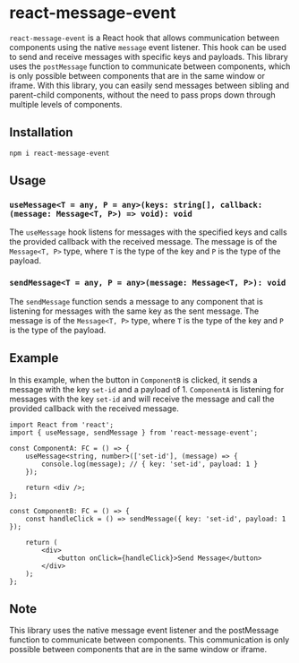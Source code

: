 # react-message-event

`react-message-event` is a React hook that allows communication between components using the native `message` event listener. This hook can be used to send and receive messages with specific keys and payloads. This library uses the `postMessage` function to communicate between components, which is only possible between components that are in the same window or iframe. With this library, you can easily send messages between sibling and parent-child components, without the need to pass props down through multiple levels of components.

## Installation

`npm i react-message-event`

## Usage

### `useMessage<T = any, P = any>(keys: string[], callback: (message: Message<T, P>) => void): void`

The `useMessage` hook listens for messages with the specified keys and calls the provided callback with the received message. The message is of the `Message<T, P>` type, where `T` is the type of the key and `P` is the type of the payload.

### `sendMessage<T = any, P = any>(message: Message<T, P>): void`

The `sendMessage` function sends a message to any component that is listening for messages with the same key as the sent message. The message is of the `Message<T, P>` type, where `T` is the type of the key and `P` is the type of the payload.

## Example

In this example, when the button in `ComponentB` is clicked, it sends a message with the key `set-id` and a payload of 1. `ComponentA` is listening for messages with the key `set-id` and will receive the message and call the provided callback with the received message.

```tsx
import React from 'react';
import { useMessage, sendMessage } from 'react-message-event';

const ComponentA: FC = () => {
	useMessage<string, number>(['set-id'], (message) => {
		console.log(message); // { key: 'set-id', payload: 1 }
	});

	return <div />;
};

const ComponentB: FC = () => {
	const handleClick = () => sendMessage({ key: 'set-id', payload: 1 });

	return (
		<div>
			<button onClick={handleClick}>Send Message</button>
		</div>
	);
};
```

## Note

This library uses the native message event listener and the postMessage function to communicate between components. This communication is only possible between components that are in the same window or iframe.

